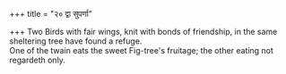 +++
title = "२० द्वा सुपर्णा"

+++
Two Birds with fair wings, knit with bonds of friendship, in the same sheltering tree have found a refuge.  
     One of the twain eats the sweet Fig-tree's fruitage; the other eating not regardeth only.